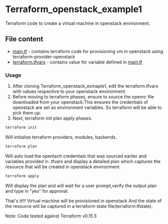# Terraform_openstack_example1
Terraform code to create a virtual machine in openstack environment.

## File content
* [main.tf](/main.tf) - contains terraform code for provisioning vm in openstack using terraform-provider-openstack
* [terraform.tfvars](/terraform.tfvars) - contains value for variable defined in [main.tf](/main.tf)

### Usage 
1. After cloning Terraform_openstack_exmaple1, edit the terraform.tfvars with values respective to 
your openstack environment.
2. Before moving to terraform phases, ensure to source the openrc file downloaded from your openstack.This ensures the credentials of openstack are set as environment variables. So terraform will be able to pick them up.
3. Next, terraform init plan apply phases.
```bash
terraform init
```
Will initialize terraform providers, modules, backends.
```bash
terraform plan
```
Will auto load the opentach credentials that was sourced earlier and variables provided in .tfvars and display a detailed plan which captures the resource that will be created in openstack environment.
```bash
terraform apply
```
 Will display the plan and will wait for a user prompt,verify the output plan and type in "yes" for approval.

That's it!!! Virtual machine will be provisioned in openstack And the state of the resource will
be captured in a terraform state file(terraform.tfstate).


Note: Code tested against Terraform v0.15.3
    
